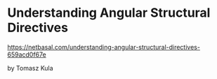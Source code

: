 # Understanding Angular Structural Directives

https://netbasal.com/understanding-angular-structural-directives-659acd0f67e

by Tomasz Kula
